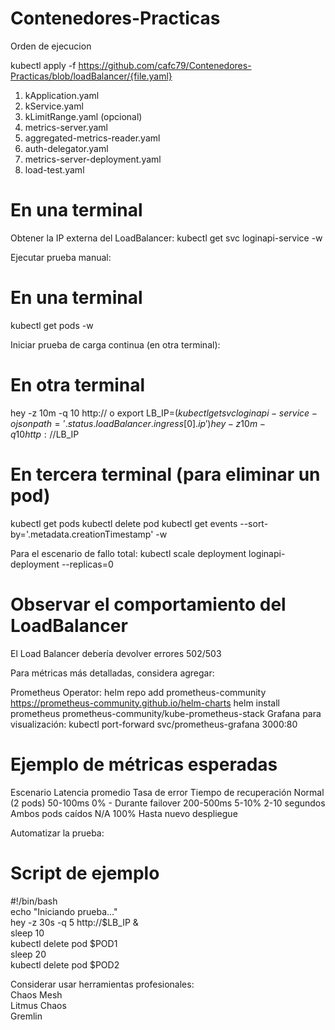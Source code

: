 # Contenedores-Practicas

Orden de ejecucion 

kubectl apply -f https://github.com/cafc79/Contenedores-Practicas/blob/loadBalancer/{file.yaml}

1. kApplication.yaml
2. kService.yaml
3. kLimitRange.yaml (opcional)
4. metrics-server.yaml
5. aggregated-metrics-reader.yaml
6. auth-delegator.yaml
7. metrics-server-deployment.yaml
8. load-test.yaml

# En una terminal
Obtener la IP externa del LoadBalancer:
kubectl get svc loginapi-service -w

Ejecutar prueba manual:
# En una terminal
kubectl get pods -w

Iniciar prueba de carga continua (en otra terminal):
# En otra terminal 
hey -z 10m -q 10 http://<load-balancer-ip>
o
export LB_IP=$(kubectl get svc loginapi-service -o jsonpath='{.status.loadBalancer.ingress[0].ip}')
hey -z 10m -q 10 http://$LB_IP

# En tercera terminal (para eliminar un pod)
kubectl get pods
kubectl delete pod <nombre-pod-1>
kubectl get events --sort-by='.metadata.creationTimestamp' -w

Para el escenario de fallo total:
kubectl scale deployment loginapi-deployment --replicas=0
# Observar el comportamiento del LoadBalancer
El Load Balancer debería devolver errores 502/503


Para métricas más detalladas, considera agregar:

Prometheus Operator:
helm repo add prometheus-community https://prometheus-community.github.io/helm-charts
helm install prometheus prometheus-community/kube-prometheus-stack
Grafana para visualización:
kubectl port-forward svc/prometheus-grafana 3000:80


# Ejemplo de métricas esperadas
Escenario	Latencia promedio	Tasa de error	Tiempo de recuperación
Normal (2 pods)	50-100ms	0%	-
Durante failover	200-500ms	5-10%	2-10 segundos
Ambos pods caídos	N/A	100%	Hasta nuevo despliegue

Automatizar la prueba:
# Script de ejemplo
#!/bin/bash  
echo "Iniciando prueba..."  
hey -z 30s -q 5 http://$LB_IP &  
sleep 10  
kubectl delete pod $POD1  
sleep 20  
kubectl delete pod $POD2  

Considerar usar herramientas profesionales:  
Chaos Mesh  
Litmus Chaos  
Gremlin
